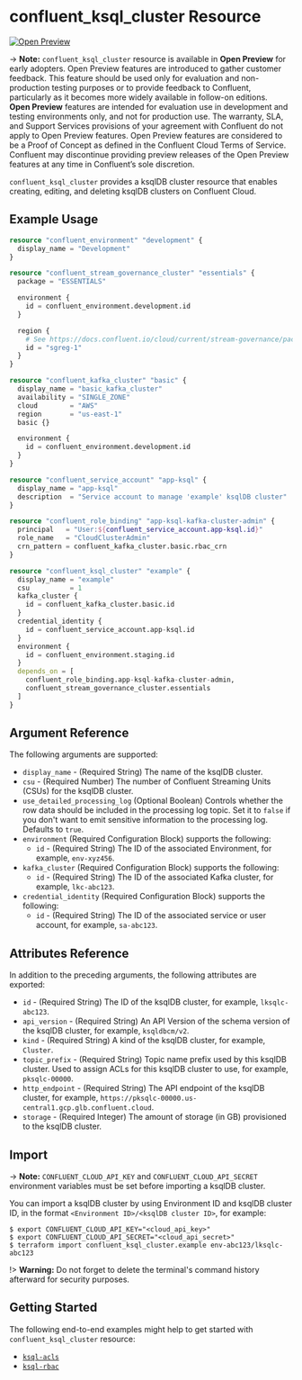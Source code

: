 # confluent_ksql_cluster Resource

[![Open Preview](https://img.shields.io/badge/Lifecycle%20Stage-Open%20Preview-%2300afba)](https://docs.confluent.io/cloud/current/api.html#section/Versioning/API-Lifecycle-Policy)

-> **Note:** `confluent_ksql_cluster` resource is available in **Open Preview** for early adopters. Open Preview features are introduced to gather customer feedback. This feature should be used only for evaluation and non-production testing purposes or to provide feedback to Confluent, particularly as it becomes more widely available in follow-on editions.  
**Open Preview** features are intended for evaluation use in development and testing environments only, and not for production use. The warranty, SLA, and Support Services provisions of your agreement with Confluent do not apply to Open Preview features. Open Preview features are considered to be a Proof of Concept as defined in the Confluent Cloud Terms of Service. Confluent may discontinue providing preview releases of the Open Preview features at any time in Confluent’s sole discretion.

`confluent_ksql_cluster` provides a ksqlDB cluster resource that enables creating, editing, and deleting ksqlDB clusters on Confluent Cloud.

## Example Usage

```terraform
resource "confluent_environment" "development" {
  display_name = "Development"
}

resource "confluent_stream_governance_cluster" "essentials" {
  package = "ESSENTIALS"

  environment {
    id = confluent_environment.development.id
  }

  region {
    # See https://docs.confluent.io/cloud/current/stream-governance/packages.html#stream-governance-regions
    id = "sgreg-1"
  }
}

resource "confluent_kafka_cluster" "basic" {
  display_name = "basic_kafka_cluster"
  availability = "SINGLE_ZONE"
  cloud        = "AWS"
  region       = "us-east-1"
  basic {}

  environment {
    id = confluent_environment.development.id
  }
}

resource "confluent_service_account" "app-ksql" {
  display_name = "app-ksql"
  description  = "Service account to manage 'example' ksqlDB cluster"
}

resource "confluent_role_binding" "app-ksql-kafka-cluster-admin" {
  principal   = "User:${confluent_service_account.app-ksql.id}"
  role_name   = "CloudClusterAdmin"
  crn_pattern = confluent_kafka_cluster.basic.rbac_crn
}

resource "confluent_ksql_cluster" "example" {
  display_name = "example"
  csu          = 1
  kafka_cluster {
    id = confluent_kafka_cluster.basic.id
  }
  credential_identity {
    id = confluent_service_account.app-ksql.id
  }
  environment {
    id = confluent_environment.staging.id
  }
  depends_on = [
    confluent_role_binding.app-ksql-kafka-cluster-admin,
    confluent_stream_governance_cluster.essentials
  ]
}
```

## Argument Reference

The following arguments are supported:

- `display_name` - (Required String) The name of the ksqlDB cluster.
- `csu` - (Required Number) The number of Confluent Streaming Units (CSUs) for the ksqlDB cluster.
- `use_detailed_processing_log` (Optional Boolean) Controls whether the row data should be included in the processing log topic. Set it to `false` if you don't want to emit sensitive information to the processing log. Defaults to `true`.
- `environment` (Required Configuration Block) supports the following:
    - `id` - (Required String) The ID of the associated Environment, for example, `env-xyz456`.
- `kafka_cluster` (Required Configuration Block) supports the following:
    - `id` - (Required String) The ID of the associated Kafka cluster, for example, `lkc-abc123`.
- `credential_identity` (Required Configuration Block) supports the following:
    - `id` - (Required String) The ID of the associated service or user account, for example, `sa-abc123`.
  

## Attributes Reference

In addition to the preceding arguments, the following attributes are exported:

- `id` - (Required String) The ID of the ksqlDB cluster, for example, `lksqlc-abc123`.
- `api_version` - (Required String) An API Version of the schema version of the ksqlDB cluster, for example, `ksqldbcm/v2`.
- `kind` - (Required String) A kind of the ksqlDB cluster, for example, `Cluster`.
- `topic_prefix` - (Required String) Topic name prefix used by this ksqlDB cluster. Used to assign ACLs for this ksqlDB cluster to use, for example, `pksqlc-00000`.
- `http_endpoint` - (Required String) The API endpoint of the ksqlDB cluster, for example, `https://pksqlc-00000.us-central1.gcp.glb.confluent.cloud`.
- `storage` - (Required Integer) The amount of storage (in GB) provisioned to the ksqlDB cluster.

## Import

-> **Note:** `CONFLUENT_CLOUD_API_KEY` and `CONFLUENT_CLOUD_API_SECRET` environment variables must be set before importing a ksqlDB cluster.

You can import a ksqlDB cluster by using Environment ID and ksqlDB cluster ID, in the format `<Environment ID>/<ksqlDB cluster ID>`, for example:

```shell
$ export CONFLUENT_CLOUD_API_KEY="<cloud_api_key>"
$ export CONFLUENT_CLOUD_API_SECRET="<cloud_api_secret>"
$ terraform import confluent_ksql_cluster.example env-abc123/lksqlc-abc123
```

!> **Warning:**  Do not forget to delete the terminal's command history afterward for security purposes.


## Getting Started

The following end-to-end examples might help to get started with `confluent_ksql_cluster` resource:
* [`ksql-acls`](https://github.com/confluentinc/terraform-provider-confluent/tree/master/examples/configurations/ksql-acls)
* [`ksql-rbac`](https://github.com/confluentinc/terraform-provider-confluent/tree/master/examples/configurations/ksql-rbac)
